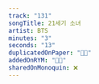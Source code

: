 ```yaml
---
track: "131"
songTitle: 21세기 소녀
artist: BTS
minutes: "3"
seconds: "13"
duplicatedOnPaper: "👍🏻"
addedOnRYM: "👍🏻"
sharedOnMonoquin: ❌
---
```

